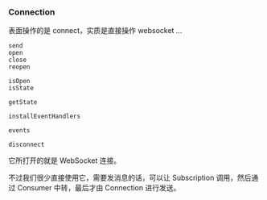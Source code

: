 ### Connection

表面操作的是 connect，实质是直接操作 websocket ...

```
send
open
close
reopen
```

```
isOpen
isState

getState

installEventHandlers

events

disconnect
```

它所打开的就是 WebSocket 连接。

不过我们很少直接使用它，需要发消息的话，可以让 Subscription 调用，然后通过 Consumer 中转，最后才由 Connection 进行发送。
